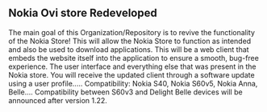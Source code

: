 ## Nokia Ovi store Redeveloped
The main goal of this Organization/Repository is to revive the functionality of the Nokia Store!
This will allow the Nokia Store to function as intended and also be used to download applications.
This will be a web client that embeds the website itself into the application to ensure a smooth, bug-free experience.
The user interface and everything else that was present in the Nokia store.
You will receive the updated client through a software update using a user profile.....
Compatibility: Nokia S40, Nokia S60v5, Nokia Anna, Belle....
Compatibility between S60v3 and Delight Belle devices will be announced after version 1.22.
